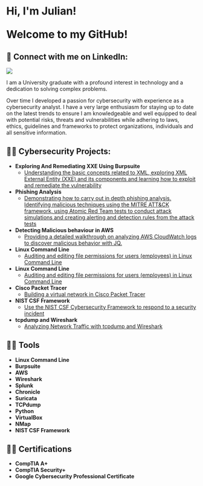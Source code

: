 <h1>Hi, I'm Julian! <br/>
  
  <a>Welcome to my GitHub!</a></h1>


<h2> 🤳 Connect with me on LinkedIn:</h2>

<a href="https://www.linkedin.com/in/julian-poku-kyei-2a184b265/"><img src="https://img.shields.io/badge/-LinkedIn-0072b1?&style=for-the-badge&logo=linkedin&logoColor=white" /></a>


I am a University graduate with a profound interest in technology and a dedication to solving complex problems. 


Over time I developed a passion for cybersecurity with experience as a cybersecurity analyst. I have a very large enthusiasm for staying up to date on the latest trends to ensure I am knowledgeable and well equipped to deal with potential risks, threats and vulnerabilities while adhering to laws, ethics, guidelines and frameworks to protect organizations, individuals and all sensitive information. 



<h2>👨‍💻 Cybersecurity Projects:</h2>

- <b>Exploring And Remediating XXE Using Burpsuite</b>
  - [Understanding the basic concepts related to XML, exploring XML External Entity (XXE) and its components and learning how to exploit and remediate the vulnerability](https://github.com/julianhubgit/Exploring-And-Remediating-XXE-Using-Burpsuite)
- <b>Phishing Analysis</b>
  - [Demonstrating how to carry out in depth phishing analysis. Identifying malicious techniques using the MITRE ATT&CK framework, using Atomic Red Team tests to conduct attack simulations and creating alerting and detection rules from the attack tests](https://github.com/julianhubgit/PhishingAnalysis)
- <b>Detecting Malicious behaviour in AWS</b>
  - [Providing a detailed walkthrough on analyzing AWS CloudWatch logs to discover malicious behavior with JQ.](https://github.com/julianhubgit/Detecting-Malicious-behaviour-in-AWS)
- <b>Linux Command Line</b>
  - [Auditing and editing file permissions for users (employees) in Linux Command Line](https://github.com/julianhubgit/LinuxFilePermissions)
- <b>Linux Command Line</b>
  - [Auditing and editing file permissions for users (employees) in Linux Command Line](https://github.com/julianhubgit/LinuxFilePermissions)
- <b>Cisco Packet Tracer</b>
  - [Building a virtual network in Cisco Packet Tracer](https://github.com/julianhubgit/CiscoPacketTracerNetwork) 
- <b>NIST CSF Framework</b>
  - [Use the NIST CSF Cybersecurity Framework to respond to a security incident](https://github.com/julianhubgit/NISTCSFapplied)
- <b>tcpdump and Wireshark</b>
  - [Analyzing Network Traffic with tcpdump and Wireshark](https://github.com/julianhubgit/UsingTCPdumpWireshark)




<h2>👨‍💻 Tools</h2>

- <b>Linux Command Line</b>
- <b>Burpsuite</b>
- <b>AWS</b>
- <b>Wireshark</b>
- <b>Splunk</b>
- <b>Chronicle</b>
- <b>Suricata</b>
- <b>TCPdump</b>
- <b>Python</b>
- <b>VirtualBox</b>
- <b>NMap</b>
- <b>NIST CSF Framework</b>



<h2>👨‍💻 Certifications</h2>

- <b>CompTIA A+</b>
- <b>CompTIA Security+</b>
- <b>Google Cybersecurity Professional Certificate</b>

<!--
**joshmadakor1/joshmadakor1** is a ✨ _special_ ✨ repository because its `README.md` (this file) appears on your GitHub profile.

Here are some ideas to get you started:

- 🔭 I’m currently working on ...
- 🌱 I’m currently learning ...
- 👯 I’m looking to collaborate on ...
- 🤔 I’m looking for help with ...
- 💬 Ask me about ...
- 📫 How to reach me: ...
- 😄 Pronouns: ...
- ⚡ Fun fact: ...
-->
